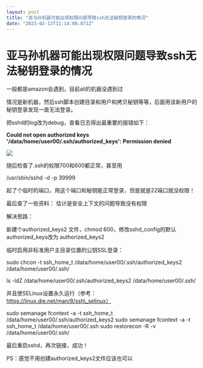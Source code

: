 ```yaml
---
layout: post
title: "亚马孙机器可能出现权限问题导致ssh无法秘钥登录的情况"
date: "2023-02-13T11:14:08.871Z"
---
```

亚马孙机器可能出现权限问题导致ssh无法秘钥登录的情况
===========================

一般都是amazon会遇到，目前ali的机器没遇到过

情况是新机器，然后ssh脚本创建目录和用户和拷贝秘钥等等，后面用该新用户的秘钥登录发现一直无法登录。

把sshd的log改为debug，查看日志得出最重要的报错如下：

**Could not open authorized keys '/data/home/user00/.ssh/authorized\_keys': Permission denied**

![](https://img2023.cnblogs.com/blog/736470/202302/736470-20230213173641435-377696050.png)

随后检查了.ssh的权限700和600都正常，甚至用

/usr/sbin/sshd -d -p 39999

起了个临时的端口，用这个端口和秘钥能正常登录，但是就是22端口就没权限！

最后查了一些资料： 估计是安全上下文的问题导致没有权限

解决思路：

新建个authorized\_keys2 文件，chmod 600，修改sshd\_config的默认authorized\_keys改为 authorized\_keys2

临时启用非标准用户主目录位置的公钥SSL登录：

sudo chcon -t ssh\_home\_t /data/home/user00/.ssh/authorized\_keys2 /data/home/user00/.ssh/

ls -ldZ /data/home/user00/.ssh/authorized\_keys2 /data/home/user00/.ssh/

并且使SELinux设置永久运行（参考： https://linux.die.net/man/8/ssh\_selinux）

sudo semanage fcontext -a -t ssh\_home\_t /data/home/user00/.ssh/authorized\_keys2
sudo semanage fcontext -a -t ssh\_home\_t /data/home/user00/.ssh
sudo restorecon -R -v /data/home/user00/.ssh/

最后重启sshd，再次链接，成功！

PS：感觉不用创建authorized\_keys2文件应该也可以